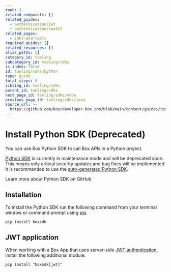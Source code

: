 ```yaml
---
rank: 3
related_endpoints: []
related_guides:
  - authentication/jwt
  - authentication/oauth2
related_pages:
  - sdks-and-tools
required_guides: []
related_resources: []
alias_paths: []
category_id: tooling
subcategory_id: tooling/sdks
is_index: false
id: tooling/sdks/python
type: guide
total_steps: 9
sibling_id: tooling/sdks
parent_id: tooling/sdks
next_page_id: tooling/sdks/node
previous_page_id: tooling/sdks/java
source_url: >-
  https://github.com/box/developer.box.com/blob/main/content/guides/tooling/sdks/python.md
---
```

# Install Python SDK (Deprecated)

You can use Box Python SDK to call Box APIs in a Python project.

<Message type='notice'>

[Python SDK](https://github.com/box/box-python-sdk)
is currently in maintenance mode and will be deprecated soon.
This means only critical security updates and bug fixes will be
implemented.
It is recommended to use the [auto-generated Python SDK][python-gen].

</Message>

<CTA to="https://github.com/box/box-python-sdk">

Learn more about Python SDK on GitHub

</CTA>

## Installation

To install the Python SDK run the following command from your terminal
window or command prompt using [pip][pip].

```shell
pip install boxsdk
```

## JWT application

When working with a Box App that uses server-side [JWT authentication][jwt], install the following additional module:

```shell
pip install "boxsdk[jwt]"
```

[pip]: https://pypi.org/project/pip/
[jwt]: g://authentication/jwt
[python-gen]: g://tooling/sdks/python-gen